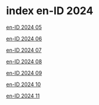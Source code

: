# index en-ID 2024

<a href="./05">en-ID 2024 05</a>

<a href="./06">en-ID 2024 06</a>

<a href="./07">en-ID 2024 07</a>

<a href="./08">en-ID 2024 08</a>

<a href="./09">en-ID 2024 09</a>

<a href="./10">en-ID 2024 10</a>

<a href="./11">en-ID 2024 11</a>
